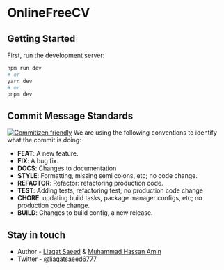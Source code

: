 # OnlineFreeCV

## Getting Started

First, run the development server:

```bash
npm run dev
# or
yarn dev
# or
pnpm dev
```
## Commit Message Standards 
[![Commitizen friendly](https://img.shields.io/badge/commitizen-friendly-brightgreen.svg)](http://commitizen.github.io/cz-cli/)
We are using the following conventions to identify what the commit is doing:

- **FEAT**: A new feature.
- **FIX**: A bug fix.
- **DOCS**: Changes to documentation
- **STYLE**: Formatting, missing semi colons, etc; no code change.
- **REFACTOR**: Refactor: refactoring production code.
- **TEST**: Adding tests, refactoring test; no production code change
- **CHORE**: updating build tasks, package manager configs, etc; no production code change.
- **BUILD**: Changes to build config, a new release.

## Stay in touch

- Author - [Liaqat Saeed](https://liaqatsaeed6777.com) &  [Muhammad Hassan Amin](https://github.com/muhammadHassanAmin/) 
- Twitter - [@liaqatsaeed6777](https://twitter.com/liaqatsaeed6777)
